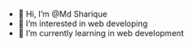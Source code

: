 - 👋 Hi, I’m @Md Sharique
- 👀 I’m interested in web developing
- 🌱 I’m currently learning in web development


<!---
sharique-sam/sharique-sam is a ✨ special ✨ repository because its `README.md` (this file) appears on your GitHub profile.
You can click the Preview link to take a look at your changes.
--->
